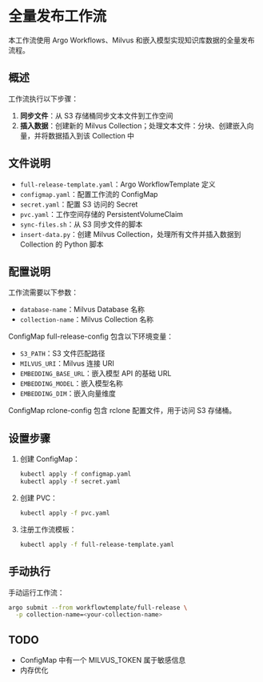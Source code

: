 # 全量发布工作流

本工作流使用 Argo Workflows、Milvus 和嵌入模型实现知识库数据的全量发布流程。

## 概述

工作流执行以下步骤：

1. **同步文件**：从 S3 存储桶同步文本文件到工作空间
2. **插入数据**：创建新的 Milvus Collection；处理文本文件：分块、创建嵌入向量，并将数据插入到该 Collection 中

## 文件说明

- `full-release-template.yaml`：Argo WorkflowTemplate 定义
- `configmap.yaml`：配置工作流的 ConfigMap
- `secret.yaml`：配置 S3 访问的 Secret
- `pvc.yaml`：工作空间存储的 PersistentVolumeClaim
- `sync-files.sh`：从 S3 同步文件的脚本
- `insert-data.py`：创建 Milvus Collection，处理所有文件并插入数据到 Collection 的 Python 脚本

## 配置说明

工作流需要以下参数：

- `database-name`：Milvus Database 名称
- `collection-name`：Milvus Collection 名称

ConfigMap full-release-config 包含以下环境变量：

- `S3_PATH`：S3 文件匹配路径
- `MILVUS_URI`：Milvus 连接 URI
- `EMBEDDING_BASE_URL`：嵌入模型 API 的基础 URL
- `EMBEDDING_MODEL`：嵌入模型名称
- `EMBEDDING_DIM`：嵌入向量维度

ConfigMap rclone-config 包含 rclone 配置文件，用于访问 S3 存储桶。

## 设置步骤

1. 创建 ConfigMap：
   ```bash
   kubectl apply -f configmap.yaml
   kubectl apply -f secret.yaml
   ```

2. 创建 PVC：
   ```bash
   kubectl apply -f pvc.yaml
   ```

3. 注册工作流模板：
   ```bash
   kubectl apply -f full-release-template.yaml
   ```

## 手动执行

手动运行工作流：

```bash
argo submit --from workflowtemplate/full-release \
  -p collection-name=<your-collection-name>
```

## TODO

* ConfigMap 中有一个 MILVUS_TOKEN 属于敏感信息
* 内存优化
